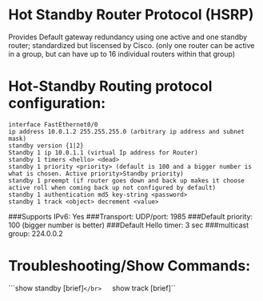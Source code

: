 # Hot Standby Router Protocol (HSRP)
Provides Default gateway redundancy using one active and one standby router; standardized but liscensed by Cisco. 
(only one router can be active in a group, but can have up to 16 individual routers within that group)


# Hot-Standby Routing protocol configuration:
```
interface FastEthernet0/0
ip address 10.0.1.2 255.255.255.0 (arbitrary ip address and subnet mask)
standby version {1|2}
Standby 1 ip 10.0.1.1 (virtual Ip address for Router)
standby 1 timers <hello> <dead>
standby 1 priority <priority> (default is 100 and a bigger number is what is chosen. Active priority>Standby priority)
standby 1 preempt (if router goes down and back up makes it choose active roll when coming back up not configured by default)
standby 1 authentication md5 key-string <password>
standby 1 track <object> decrement <value>
```

###Supports IPv6: Yes
###Transport: UDP/port: 1985
###Default priority: 100 (bigger number is better)
###Default Hello timer: 3 sec
###multicast group: 224.0.0.2

# Troubleshooting/Show Commands:
```show standby [brief]``</br>  
``show track [brief]``
